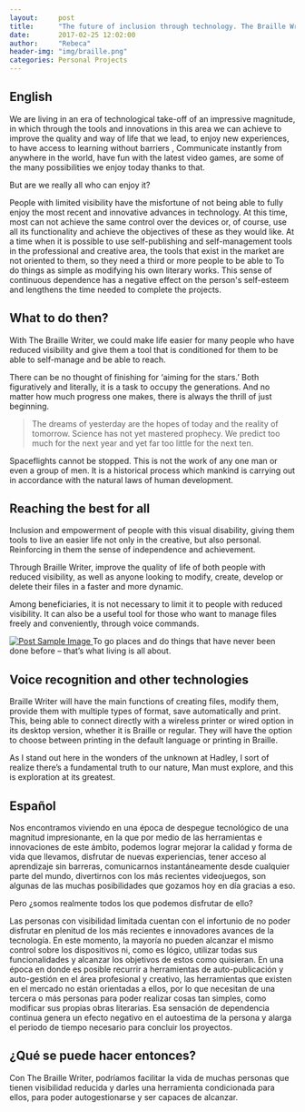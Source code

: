```yaml
---
layout:     post
title:      "The future of inclusion through technology. The Braille Writer App?"
date:       2017-02-25 12:02:00
author:     "Rebeca"
header-img: "img/braille.png"
categories: Personal Projects
---
```




<h2 style="">English</h2>

<p>We are living in an era of technological take-off of an impressive magnitude, in which through the tools and innovations in this area we can achieve to improve the quality and way of life that we lead, to enjoy new experiences, to have access to learning without barriers , Communicate instantly from anywhere in the world, have fun with the latest video games, are some of the many possibilities we enjoy today thanks to that.</p>

<p>But are we really all who can enjoy it?</p>

<p>People with limited visibility have the misfortune of not being able to fully enjoy the most recent and innovative advances in technology. At this time, most can not achieve the same control over the devices or, of course, use all its functionality and achieve the objectives of these as they would like. At a time when it is possible to use self-publishing and self-management tools in the professional and creative area, the tools that exist in the market are not oriented to them, so they need a third or more people to be able to To do things as simple as modifying his own literary works. This sense of continuous dependence has a negative effect on the person's self-esteem and lengthens the time needed to complete the projects.</p>



<h2 class="section-heading">What to do then?</h2>

<p>With The Braille Writer, we could make life easier for many people who have reduced visibility and give them a tool that is conditioned for them to be able to self-manage and be able to reach.</p>

<p>There can be no thought of finishing for ‘aiming for the stars.’ Both figuratively and literally, it is a task to occupy the generations. And no matter how much progress one makes, there is always the thrill of just beginning.</p>

<blockquote>The dreams of yesterday are the hopes of today and the reality of tomorrow. Science has not yet mastered prophecy. We predict too much for the next year and yet far too little for the next ten.</blockquote>

<p>Spaceflights cannot be stopped. This is not the work of any one man or even a group of men. It is a historical process which mankind is carrying out in accordance with the natural laws of human development.</p>

<h2 class="section-heading">Reaching the best for all</h2>

<p>Inclusion and empowerment of people with this visual disability, giving them tools to live an easier life not only in the creative, but also personal. Reinforcing in them the sense of independence and achievement.</p>
<p>
Through Braille Writer, improve the quality of life of both people with reduced visibility, as well as anyone looking to modify, create, develop or delete their files in a faster and more dynamic.</p>

<p>Among beneficiaries, it is not necessary to limit it to people with reduced visibility. It can also be a useful tool for those who want to manage files freely and conveniently, through voice commands.</p>

<a href="#">
    <img src="{{ site.baseurl }}/img/post-sample-image.jpg" class="img-responsive" alt="Post Sample Image">
</a>
<span class="caption text-muted">To go places and do things that have never been done before – that’s what living is all about.</span>


<h2 class="section-heading">Voice recognition and other technologies</h2>

<p>Braille Writer will have the main functions of creating files, modify them, provide them with multiple types of format, save automatically and print. This, being able to connect directly with a wireless printer or wired option in its desktop version, whether it is Braille or regular. They will have the option to choose between printing in the default language or printing in Braille.</p>

<p>As I stand out here in the wonders of the unknown at Hadley, I sort of realize there’s a fundamental truth to our nature, Man must explore, and this is exploration at its greatest.</p>






<h2 style="">Español</h2>



<p>Nos encontramos viviendo en una época de despegue tecnológico de una magnitud impresionante, en la que por medio de las herramientas e innovaciones de este ámbito, podemos lograr mejorar la calidad y forma de vida que llevamos, disfrutar de nuevas experiencias, tener acceso al aprendizaje sin barreras, comunicarnos instantáneamente desde cualquier parte del mundo, divertirnos con los más recientes videojuegos, son algunas de las muchas posibilidades que gozamos hoy en día gracias a eso. </p>

<p>Pero ¿somos realmente todos los que podemos disfrutar de ello?</p>

<p>Las personas con visibilidad limitada cuentan con el infortunio de no poder disfrutar en plenitud de los más recientes e innovadores avances de la tecnología. En este momento, la mayoría no pueden alcanzar el mismo control sobre los dispositivos ni, como es lógico, utilizar todas sus funcionalidades y alcanzar los objetivos de estos como quisieran. En una época en donde es posible recurrir a herramientas de auto-publicación y auto-gestión en el área profesional y creativo, las herramientas que existen en el mercado no están orientadas a ellos, por lo que necesitan de una tercera o más personas para poder realizar cosas tan simples, como modificar sus propias obras literarias. Esa sensación de dependencia continua genera un efecto negativo en el autoestima de la persona y alarga el periodo de tiempo necesario para concluir los proyectos. </p>

<h2 class="section-heading">¿Qué se puede hacer entonces?</h2>

<p>Con The Braille Writer, podríamos facilitar la vida de muchas personas que tienen visibilidad reducida y darles una herramienta condicionada para ellos, para poder autogestionarse y ser capaces de alcanzar. </p>

